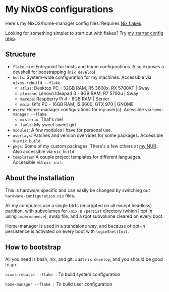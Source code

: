 # My NixOS configurations

Here's my NixOS/home-manager config files. Requires [Nix flakes](https://nixos.wiki/wiki/Flakes).

Looking for something simpler to start out with flakes? Try [my starter config repo](https://github.com/Misterio77/nix-starter-config).

## Structure
- `flake.nix`: Entrypoint for hosts and home configurations. Also exposes a devshell for boostrapping (`nix develop`).
- `hosts`: System-wide configuration for my machines. Accessible via `nixos-rebuild --flake`.
  - `atlas`: Desktop PC - 32GB RAM, R5 3600x, RX 5700XT | Sway
  - `pleione`: Lenovo Ideapad 3 - 8GB RAM, R7 5700u | Sway
  - `merope`: Raspberry Pi 4 - 8GB RAM | Server
  - `maia`: Gf's PC - 16GB RAM, i5 6600, GTX 970 | GNOME
- `users`: Home-manager configurations for my user(s). Acessible via `home-manager --flake`
  - `misterio`: That's me!
  - `layla`: My sweet sweet girl
- `modules`: A few modules i have for personal use.
- `overlays`: Patches and version overrides for some packages. Accessible via `nix build`.
- `pkgs`: Some of my custom packages. There's a few others at [my NUR](https://github.com/misterio77/nur-packages). Also accessible via `nix build`.
- `templates`: A couple project templates for different languages. Accessible via `nix init`.


## About the installation
This is hardware specific and can easily be changed by switching out `hardware-configuration.nix` files.

All my computers use a single btrfs (encrypted on all except headless) partition, with subvolumes for `/nix`, a `/persist` directory (which I opt in using `impermanence`), swap file, and a root subvolume cleared on every boot.

Home-manager is used in a standalone way, and because of opt-in persistence is activated on every boot with `loginShellInit`.


## How to bootstrap

All you need is bash, nix, and git. Just `nix develop`, and you should be good to go.

`nixos-rebuild --flake .` To build system configuration

`home-manager --flake .` To build user configuration
